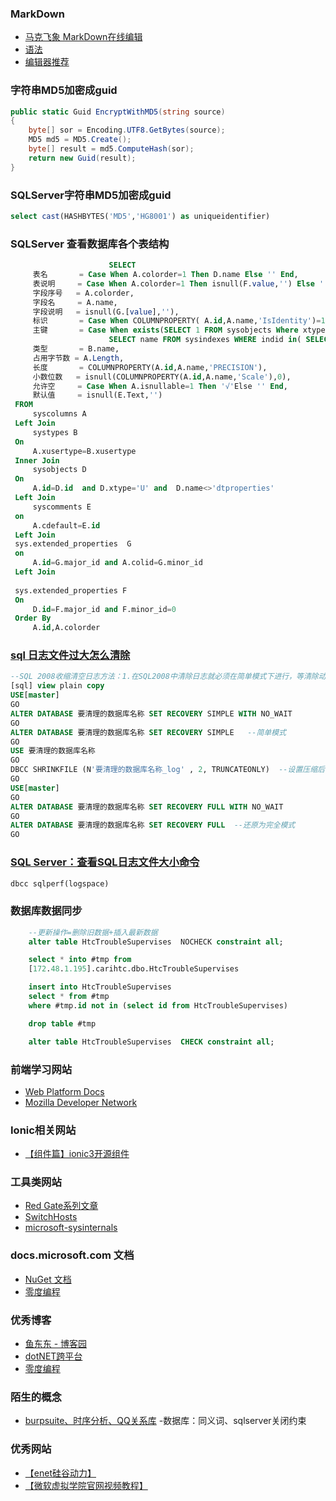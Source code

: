 ### MarkDown
- [马克飞象 MarkDown在线编辑](https://maxiang.io/)
- [语法](https://blog.csdn.net/witnessai1/article/details/52551362)
- [编辑器推荐](http://www.williamlong.info/archives/4319.html)




### 字符串MD5加密成guid
``` c#
public static Guid EncryptWithMD5(string source)
{
    byte[] sor = Encoding.UTF8.GetBytes(source);
    MD5 md5 = MD5.Create();
    byte[] result = md5.ComputeHash(sor);
    return new Guid(result);
}
``` 


### SQLServer字符串MD5加密成guid
``` sql
select cast(HASHBYTES('MD5','HG8001') as uniqueidentifier)
```


### SQLServer 查看数据库各个表结构
``` sql
					  SELECT
     表名       = Case When A.colorder=1 Then D.name Else '' End,
     表说明     = Case When A.colorder=1 Then isnull(F.value,'') Else '' End,
     字段序号   = A.colorder,
     字段名     = A.name,
     字段说明   = isnull(G.[value],''),
     标识       = Case When COLUMNPROPERTY( A.id,A.name,'IsIdentity')=1 Then '√'Else '' End,
     主键       = Case When exists(SELECT 1 FROM sysobjects Where xtype='PK' and parent_obj=A.id and name in (
                      SELECT name FROM sysindexes WHERE indid in( SELECT indid FROM sysindexkeys WHERE id = A.id AND colid=A.colid))) then '√' else '' end,
     类型       = B.name,
     占用字节数 = A.Length,
     长度       = COLUMNPROPERTY(A.id,A.name,'PRECISION'),
     小数位数   = isnull(COLUMNPROPERTY(A.id,A.name,'Scale'),0),
     允许空     = Case When A.isnullable=1 Then '√'Else '' End,
     默认值     = isnull(E.Text,'')
 FROM
     syscolumns A
 Left Join
     systypes B
 On
     A.xusertype=B.xusertype
 Inner Join
     sysobjects D
 On
     A.id=D.id  and D.xtype='U' and  D.name<>'dtproperties'
 Left Join
     syscomments E
 on
     A.cdefault=E.id
 Left Join
 sys.extended_properties  G
 on
     A.id=G.major_id and A.colid=G.minor_id
 Left Join
 
 sys.extended_properties F
 On
     D.id=F.major_id and F.minor_id=0
 Order By
     A.id,A.colorder
```


### [sql 日志文件过大怎么清除](https://jingyan.baidu.com/article/d2b1d102cffb8b5c7e37d4a4.html)
``` sql
--SQL 2008收缩清空日志方法：1.在SQL2008中清除日志就必须在简单模式下进行，等清除动作完毕再调回到完整模式，一定必务要再改回完整模式，不然数据库就不支持时间点备份了。1).选择数据库–属性—选项—恢复模式–选择简单。2).收缩数据库后，再调回完整。2.可以用命令直接操作
[sql] view plain copy
USE[master]  
GO  
ALTER DATABASE 要清理的数据库名称 SET RECOVERY SIMPLE WITH NO_WAIT  
GO  
ALTER DATABASE 要清理的数据库名称 SET RECOVERY SIMPLE   --简单模式  
GO  
USE 要清理的数据库名称  
GO  
DBCC SHRINKFILE (N'要清理的数据库名称_log' , 2, TRUNCATEONLY)  --设置压缩后的日志大小为2M，可以自行指定  
GO  
USE[master]  
GO  
ALTER DATABASE 要清理的数据库名称 SET RECOVERY FULL WITH NO_WAIT  
GO  
ALTER DATABASE 要清理的数据库名称 SET RECOVERY FULL  --还原为完全模式  
GO  
```


### [SQL Server：查看SQL日志文件大小命令](https://www.cnblogs.com/hongb/p/5113474.html)
``` sql
dbcc sqlperf(logspace)
```

### 数据库数据同步
``` sql
	--更新操作=删除旧数据+插入最新数据
	alter table HtcTroubleSupervises  NOCHECK constraint all; 

	select * into #tmp from
	[172.48.1.195].carihtc.dbo.HtcTroubleSupervises

	insert into HtcTroubleSupervises
	select * from #tmp
	where #tmp.id not in (select id from HtcTroubleSupervises)

	drop table #tmp

	alter table HtcTroubleSupervises  CHECK constraint all; 
```



### 前端学习网站
- [Web Platform Docs](https://webplatform.github.io/)
- [Mozilla Developer Network ](https://developer.mozilla.org/zh-CN/)


### Ionic相关网站
- [【组件篇】ionic3开源组件](https://www.jianshu.com/p/3e156999eaa4)



### 工具类网站
- [Red Gate系列文章](https://www.cnblogs.com/VAllen/archive/2012/09/27/SQLDataCompare.html)
- [SwitchHosts](https://github.com/oldj/SwitchHosts/blob/master/README_cn.md)
- [microsoft-sysinternals](https://docs.microsoft.com/zh-cn/sysinternals/downloads/procdump)


### docs.microsoft.com 文档
- [NuGet 文档](https://docs.microsoft.com/zh-cn/nuget/)
- [零度编程](https://www.xcode.me/)


### 优秀博客
- [鱼东东 - 博客园](https://www.cnblogs.com/yudongdong/)
- [dotNET跨平台](https://me.csdn.net/sD7O95O)
- [零度编程](https://www.xcode.me/)

### 陌生的概念
- [burpsuite、时序分析、QQ关系库](https://mp.weixin.qq.com/s?__biz=MzI0MDQ4MTM5NQ==&mid=2247488579&idx=1&sn=f0248519c5d33fd1598af8427e90dfc3&chksm=e91b715fde6cf849395e78cee4d8a2d74a2944fd3934cae8f929182b43b591c51ca8fd9cfb6c&mpshare=1&scene=23&srcid=0220JVhnq2eStE5trGO5HVfX#rd)
-数据库：同义词、sqlserver关闭约束




### 优秀网站
- [【enet硅谷动力】](http://www.enet.com.cn/)
- [【微软虚拟学院官网视频教程】](https://mva.microsoft.com/)

